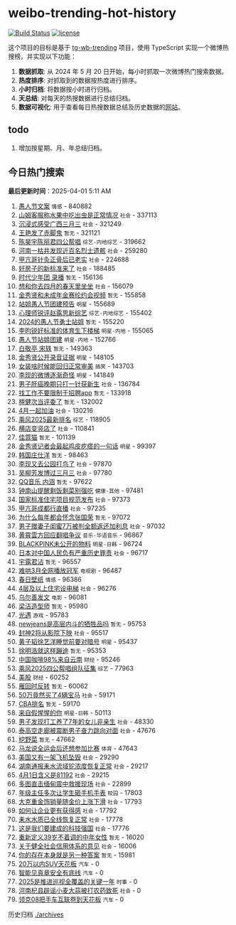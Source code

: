 # weibo-trending-hot-history

[![Build Status](https://github.com/lxw15337674/weibo-trending-hot-history/actions/workflows/nodejs.yml/badge.svg)](https://github.com/lxw15337674/weibo-trending-hot-history/actions)
[![license](https://img.shields.io/github/license/lxw15337674/weibo-trending-hot-history)](https://github.com/lxw15337674/weibo-trending-hot-history/blob/master/LICENSE)


这个项目的目标是基于 [tg-wb-trending](https://github.com/xiadd/tg-wb-trending) 项目，使用 TypeScript 实现一个微博热搜榜，并实现以下功能：

1. **数据抓取**: 从 2024 年 5 月 20 日开始，每小时抓取一次微博热门搜索数据。
2. **热度排序**: 对抓取到的数据按热度进行排序。
3. **小时归档**: 将数据按小时进行归档。
4. **天总结**: 对每天的热搜数据进行总结归档。
5. **数据可视化**: 用于查看每日热搜数据总结及历史数据的[网站](https://weibo-trending-hot-history.vercel.app/)。

## todo

1. 增加按星期、月、年总结归档。



## 今日热门搜索















































































































































































































































































































































































































































































































































































































































































































































































































































































































































































































































































































































































































































































































































































































































































































































































































































































































































































































































































































































































































































































































































































































































































































































































































































































































































































































































































































































































































































































































































































































































































































































































































































































































































































































































































































































































































































































































































































































































































































































































































































































































































































































































































































































































































































































































































































































































































































































































































































































































































































































































































































































































































































































































































































































































































































































































































































































































































































































































































































































































































































































































































































































































































































































































































































































































































































































































































































































































































































































































































































































































































































































































































































































































































































































































<!-- BEGIN -->

**最后更新时间**：2025-04-01 5:11 AM
1. [愚人节文案](https://m.weibo.cn/search?containerid=100103type%3D1%26t%3D10%26q%3D%E6%84%9A%E4%BA%BA%E8%8A%82%E6%96%87%E6%A1%88&stream_entry_id=31&isnewpage=1&extparam=seat%3D1%26stream_entry_id%3D31%26pos%3D0%26flag%3D0%26filter_type%3Drealtimehot%26lcate%3D5001%26c_type%3D31%26band_rank%3D1%26cate%3D5001%26q%3D%25E6%2584%259A%25E4%25BA%25BA%25E8%258A%2582%25E6%2596%2587%25E6%25A1%2588%26realpos%3D1%26dgr%3D0%26display_time%3D1743438800%26pre_seqid%3D17434388008790185324925) `情感` - 840882
2. [山姆客服称水果中吃出虫是正常情况](https://m.weibo.cn/search?containerid=100103type%3D1%26t%3D10%26q%3D%23%E5%B1%B1%E5%A7%86%E5%AE%A2%E6%9C%8D%E7%A7%B0%E6%B0%B4%E6%9E%9C%E4%B8%AD%E5%90%83%E5%87%BA%E8%99%AB%E6%98%AF%E6%AD%A3%E5%B8%B8%E6%83%85%E5%86%B5%23&stream_entry_id=31&isnewpage=1&extparam=seat%3D1%26stream_entry_id%3D31%26pos%3D1%26flag%3D0%26filter_type%3Drealtimehot%26lcate%3D5001%26c_type%3D31%26band_rank%3D2%26cate%3D5001%26q%3D%2523%25E5%25B1%25B1%25E5%25A7%2586%25E5%25AE%25A2%25E6%259C%258D%25E7%25A7%25B0%25E6%25B0%25B4%25E6%259E%259C%25E4%25B8%25AD%25E5%2590%2583%25E5%2587%25BA%25E8%2599%25AB%25E6%2598%25AF%25E6%25AD%25A3%25E5%25B8%25B8%25E6%2583%2585%25E5%2586%25B5%2523%26realpos%3D2%26dgr%3D0%26display_time%3D1743438800%26pre_seqid%3D17434388008790185324925) `社会` - 337113
3. [沉浸式感受广西三月三](https://m.weibo.cn/search?containerid=100103type%3D1%26t%3D10%26q%3D%23%E6%B2%89%E6%B5%B8%E5%BC%8F%E6%84%9F%E5%8F%97%E5%B9%BF%E8%A5%BF%E4%B8%89%E6%9C%88%E4%B8%89%23&stream_entry_id=31&isnewpage=1&extparam=seat%3D1%26stream_entry_id%3D31%26pos%3D2%26flag%3D0%26filter_type%3Drealtimehot%26lcate%3D5001%26c_type%3D31%26band_rank%3D3%26cate%3D5001%26q%3D%2523%25E6%25B2%2589%25E6%25B5%25B8%25E5%25BC%258F%25E6%2584%259F%25E5%258F%2597%25E5%25B9%25BF%25E8%25A5%25BF%25E4%25B8%2589%25E6%259C%2588%25E4%25B8%2589%2523%26realpos%3D3%26dgr%3D0%26display_time%3D1743438800%26pre_seqid%3D17434388008790185324925) `社会` - 321249
4. [王艳发了赤脚鬼](https://m.weibo.cn/search?containerid=100103type%3D1%26t%3D10%26q%3D%E7%8E%8B%E8%89%B3%E5%8F%91%E4%BA%86%E8%B5%A4%E8%84%9A%E9%AC%BC&stream_entry_id=31&isnewpage=1&extparam=seat%3D1%26stream_entry_id%3D31%26pos%3D3%26flag%3D2%26filter_type%3Drealtimehot%26lcate%3D5001%26c_type%3D31%26band_rank%3D4%26cate%3D5001%26q%3D%25E7%258E%258B%25E8%2589%25B3%25E5%258F%2591%25E4%25BA%2586%25E8%25B5%25A4%25E8%2584%259A%25E9%25AC%25BC%26realpos%3D4%26dgr%3D0%26display_time%3D1743438800%26pre_seqid%3D17434388008790185324925) `暂无` - 321121
5. [陈昊宇陈丽君四公帮唱](https://m.weibo.cn/search?containerid=100103type%3D1%26t%3D10%26q%3D%23%E9%99%88%E6%98%8A%E5%AE%87%E9%99%88%E4%B8%BD%E5%90%9B%E5%9B%9B%E5%85%AC%E5%B8%AE%E5%94%B1%23&stream_entry_id=31&isnewpage=1&extparam=seat%3D1%26stream_entry_id%3D31%26pos%3D4%26flag%3D1%26filter_type%3Drealtimehot%26lcate%3D5001%26c_type%3D31%26band_rank%3D5%26cate%3D5001%26q%3D%2523%25E9%2599%2588%25E6%2598%258A%25E5%25AE%2587%25E9%2599%2588%25E4%25B8%25BD%25E5%2590%259B%25E5%259B%259B%25E5%2585%25AC%25E5%25B8%25AE%25E5%2594%25B1%2523%26realpos%3D5%26dgr%3D0%26display_time%3D1743438800%26pre_seqid%3D17434388008790185324925) `综艺-内地综艺` - 319662
6. [河南一枯井发现近百名烈士遗骸](https://m.weibo.cn/search?containerid=100103type%3D1%26t%3D10%26q%3D%23%E6%B2%B3%E5%8D%97%E4%B8%80%E6%9E%AF%E4%BA%95%E5%8F%91%E7%8E%B0%E8%BF%91%E7%99%BE%E5%90%8D%E7%83%88%E5%A3%AB%E9%81%97%E9%AA%B8%23&stream_entry_id=31&isnewpage=1&extparam=seat%3D1%26stream_entry_id%3D31%26pos%3D5%26flag%3D0%26filter_type%3Drealtimehot%26lcate%3D5001%26c_type%3D31%26band_rank%3D6%26cate%3D5001%26q%3D%2523%25E6%25B2%25B3%25E5%258D%2597%25E4%25B8%2580%25E6%259E%25AF%25E4%25BA%2595%25E5%258F%2591%25E7%258E%25B0%25E8%25BF%2591%25E7%2599%25BE%25E5%2590%258D%25E7%2583%2588%25E5%25A3%25AB%25E9%2581%2597%25E9%25AA%25B8%2523%26realpos%3D6%26dgr%3D0%26display_time%3D1743438800%26pre_seqid%3D17434388008790185324925) `社会` - 259280
7. [甲亢哥针灸正骨后已老实](https://m.weibo.cn/search?containerid=100103type%3D1%26t%3D10%26q%3D%23%E7%94%B2%E4%BA%A2%E5%93%A5%E9%92%88%E7%81%B8%E6%AD%A3%E9%AA%A8%E5%90%8E%E5%B7%B2%E8%80%81%E5%AE%9E%23&stream_entry_id=31&isnewpage=1&extparam=seat%3D1%26stream_entry_id%3D31%26pos%3D6%26flag%3D0%26filter_type%3Drealtimehot%26lcate%3D5001%26c_type%3D31%26band_rank%3D7%26cate%3D5001%26q%3D%2523%25E7%2594%25B2%25E4%25BA%25A2%25E5%2593%25A5%25E9%2592%2588%25E7%2581%25B8%25E6%25AD%25A3%25E9%25AA%25A8%25E5%2590%258E%25E5%25B7%25B2%25E8%2580%2581%25E5%25AE%259E%2523%26realpos%3D7%26dgr%3D0%26display_time%3D1743438800%26pre_seqid%3D17434388008790185324925) `社会` - 224688
8. [好房子的新标准来了](https://m.weibo.cn/search?containerid=100103type%3D1%26t%3D10%26q%3D%23%E5%A5%BD%E6%88%BF%E5%AD%90%E7%9A%84%E6%96%B0%E6%A0%87%E5%87%86%E6%9D%A5%E4%BA%86%23&stream_entry_id=31&isnewpage=1&extparam=seat%3D1%26stream_entry_id%3D31%26pos%3D7%26flag%3D0%26filter_type%3Drealtimehot%26lcate%3D5001%26c_type%3D31%26band_rank%3D8%26cate%3D5001%26q%3D%2523%25E5%25A5%25BD%25E6%2588%25BF%25E5%25AD%2590%25E7%259A%2584%25E6%2596%25B0%25E6%25A0%2587%25E5%2587%2586%25E6%259D%25A5%25E4%25BA%2586%2523%26realpos%3D8%26dgr%3D0%26display_time%3D1743438800%26pre_seqid%3D17434388008790185324925) `社会` - 188485
9. [时代少年团 录播](https://m.weibo.cn/search?containerid=100103type%3D1%26t%3D10%26q%3D%E6%97%B6%E4%BB%A3%E5%B0%91%E5%B9%B4%E5%9B%A2+%E5%BD%95%E6%92%AD&stream_entry_id=31&isnewpage=1&extparam=seat%3D1%26stream_entry_id%3D31%26pos%3D8%26flag%3D0%26filter_type%3Drealtimehot%26lcate%3D5001%26c_type%3D31%26band_rank%3D9%26cate%3D5001%26q%3D%25E6%2597%25B6%25E4%25BB%25A3%25E5%25B0%2591%25E5%25B9%25B4%25E5%259B%25A2%2520%25E5%25BD%2595%25E6%2592%25AD%26realpos%3D9%26dgr%3D0%26display_time%3D1743438800%26pre_seqid%3D17434388008790185324925) `暂无` - 156136
10. [想和你去四月的春天里坐坐](https://m.weibo.cn/search?containerid=100103type%3D1%26t%3D10%26q%3D%23%E6%83%B3%E5%92%8C%E4%BD%A0%E5%8E%BB%E5%9B%9B%E6%9C%88%E7%9A%84%E6%98%A5%E5%A4%A9%E9%87%8C%E5%9D%90%E5%9D%90%23&stream_entry_id=31&isnewpage=1&extparam=seat%3D1%26stream_entry_id%3D31%26pos%3D9%26flag%3D1%26filter_type%3Drealtimehot%26lcate%3D5001%26c_type%3D31%26band_rank%3D10%26cate%3D5001%26q%3D%2523%25E6%2583%25B3%25E5%2592%258C%25E4%25BD%25A0%25E5%258E%25BB%25E5%259B%259B%25E6%259C%2588%25E7%259A%2584%25E6%2598%25A5%25E5%25A4%25A9%25E9%2587%258C%25E5%259D%2590%25E5%259D%2590%2523%26realpos%3D10%26dgr%3D0%26display_time%3D1743438800%26pre_seqid%3D17434388008790185324925) `社会` - 156079
11. [金秀贤和未成年金赛纶约会视频](https://m.weibo.cn/search?containerid=100103type%3D1%26t%3D10%26q%3D%E9%87%91%E7%A7%80%E8%B4%A4%E5%92%8C%E6%9C%AA%E6%88%90%E5%B9%B4%E9%87%91%E8%B5%9B%E7%BA%B6%E7%BA%A6%E4%BC%9A%E8%A7%86%E9%A2%91&stream_entry_id=31&isnewpage=1&extparam=seat%3D1%26stream_entry_id%3D31%26pos%3D10%26flag%3D2%26filter_type%3Drealtimehot%26lcate%3D5001%26c_type%3D31%26band_rank%3D11%26cate%3D5001%26q%3D%25E9%2587%2591%25E7%25A7%2580%25E8%25B4%25A4%25E5%2592%258C%25E6%259C%25AA%25E6%2588%2590%25E5%25B9%25B4%25E9%2587%2591%25E8%25B5%259B%25E7%25BA%25B6%25E7%25BA%25A6%25E4%25BC%259A%25E8%25A7%2586%25E9%25A2%2591%26realpos%3D11%26dgr%3D0%26display_time%3D1743438800%26pre_seqid%3D17434388008790185324925) `暂无` - 155858
12. [站姐愚人节团建预告](https://m.weibo.cn/search?containerid=100103type%3D1%26t%3D10%26q%3D%23%E7%AB%99%E5%A7%90%E6%84%9A%E4%BA%BA%E8%8A%82%E5%9B%A2%E5%BB%BA%E9%A2%84%E5%91%8A%23&stream_entry_id=31&isnewpage=1&extparam=seat%3D1%26stream_entry_id%3D31%26pos%3D11%26flag%3D2%26filter_type%3Drealtimehot%26lcate%3D5001%26c_type%3D31%26band_rank%3D12%26cate%3D5001%26q%3D%2523%25E7%25AB%2599%25E5%25A7%2590%25E6%2584%259A%25E4%25BA%25BA%25E8%258A%2582%25E5%259B%25A2%25E5%25BB%25BA%25E9%25A2%2584%25E5%2591%258A%2523%26realpos%3D12%26dgr%3D0%26display_time%3D1743438800%26pre_seqid%3D17434388008790185324925) `明星` - 155689
13. [心理师锐评赵露思新综艺](https://m.weibo.cn/search?containerid=100103type%3D1%26t%3D10%26q%3D%23%E5%BF%83%E7%90%86%E5%B8%88%E9%94%90%E8%AF%84%E8%B5%B5%E9%9C%B2%E6%80%9D%E6%96%B0%E7%BB%BC%E8%89%BA%23&stream_entry_id=31&isnewpage=1&extparam=seat%3D1%26stream_entry_id%3D31%26pos%3D12%26flag%3D2%26filter_type%3Drealtimehot%26lcate%3D5001%26c_type%3D31%26band_rank%3D13%26cate%3D5001%26q%3D%2523%25E5%25BF%2583%25E7%2590%2586%25E5%25B8%2588%25E9%2594%2590%25E8%25AF%2584%25E8%25B5%25B5%25E9%259C%25B2%25E6%2580%259D%25E6%2596%25B0%25E7%25BB%25BC%25E8%2589%25BA%2523%26realpos%3D13%26dgr%3D0%26display_time%3D1743438800%26pre_seqid%3D17434388008790185324925) `综艺-内地综艺` - 155402
14. [2024的愚人节勇士站姐](https://m.weibo.cn/search?containerid=100103type%3D1%26t%3D10%26q%3D2024%E7%9A%84%E6%84%9A%E4%BA%BA%E8%8A%82%E5%8B%87%E5%A3%AB%E7%AB%99%E5%A7%90&stream_entry_id=31&isnewpage=1&extparam=seat%3D1%26stream_entry_id%3D31%26pos%3D13%26flag%3D1%26filter_type%3Drealtimehot%26lcate%3D5001%26c_type%3D31%26band_rank%3D14%26cate%3D5001%26q%3D2024%25E7%259A%2584%25E6%2584%259A%25E4%25BA%25BA%25E8%258A%2582%25E5%258B%2587%25E5%25A3%25AB%25E7%25AB%2599%25E5%25A7%2590%26realpos%3D14%26dgr%3D0%26display_time%3D1743438800%26pre_seqid%3D17434388008790185324925) `暂无` - 155220
15. [李昀锐好标准的体育生下楼梯](https://m.weibo.cn/search?containerid=100103type%3D1%26t%3D10%26q%3D%23%E6%9D%8E%E6%98%80%E9%94%90%E5%A5%BD%E6%A0%87%E5%87%86%E7%9A%84%E4%BD%93%E8%82%B2%E7%94%9F%E4%B8%8B%E6%A5%BC%E6%A2%AF%23&stream_entry_id=31&isnewpage=1&extparam=seat%3D1%26stream_entry_id%3D31%26pos%3D14%26flag%3D0%26filter_type%3Drealtimehot%26lcate%3D5001%26c_type%3D31%26band_rank%3D15%26cate%3D5001%26q%3D%2523%25E6%259D%258E%25E6%2598%2580%25E9%2594%2590%25E5%25A5%25BD%25E6%25A0%2587%25E5%2587%2586%25E7%259A%2584%25E4%25BD%2593%25E8%2582%25B2%25E7%2594%259F%25E4%25B8%258B%25E6%25A5%25BC%25E6%25A2%25AF%2523%26realpos%3D15%26dgr%3D0%26display_time%3D1743438800%26pre_seqid%3D17434388008790185324925) `明星-内地` - 155065
16. [愚人节站姐团建](https://m.weibo.cn/search?containerid=100103type%3D1%26t%3D10%26q%3D%23%E6%84%9A%E4%BA%BA%E8%8A%82%E7%AB%99%E5%A7%90%E5%9B%A2%E5%BB%BA%23&stream_entry_id=31&isnewpage=1&extparam=seat%3D1%26stream_entry_id%3D31%26pos%3D15%26flag%3D1%26filter_type%3Drealtimehot%26lcate%3D5001%26c_type%3D31%26band_rank%3D16%26cate%3D5001%26q%3D%2523%25E6%2584%259A%25E4%25BA%25BA%25E8%258A%2582%25E7%25AB%2599%25E5%25A7%2590%25E5%259B%25A2%25E5%25BB%25BA%2523%26realpos%3D16%26dgr%3D0%26display_time%3D1743438800%26pre_seqid%3D17434388008790185324925) `明星-内地` - 152766
17. [白敬亭 宋轶](https://m.weibo.cn/search?containerid=100103type%3D1%26t%3D10%26q%3D%E7%99%BD%E6%95%AC%E4%BA%AD+%E5%AE%8B%E8%BD%B6&stream_entry_id=31&isnewpage=1&extparam=seat%3D1%26stream_entry_id%3D31%26pos%3D16%26flag%3D2%26filter_type%3Drealtimehot%26lcate%3D5001%26c_type%3D31%26band_rank%3D17%26cate%3D5001%26q%3D%25E7%2599%25BD%25E6%2595%25AC%25E4%25BA%25AD%2520%25E5%25AE%258B%25E8%25BD%25B6%26realpos%3D17%26dgr%3D0%26display_time%3D1743438800%26pre_seqid%3D17434388008790185324925) `暂无` - 149363
18. [金秀贤公开录音证据](https://m.weibo.cn/search?containerid=100103type%3D1%26t%3D10%26q%3D%23%E9%87%91%E7%A7%80%E8%B4%A4%E5%85%AC%E5%BC%80%E5%BD%95%E9%9F%B3%E8%AF%81%E6%8D%AE%23&stream_entry_id=31&isnewpage=1&extparam=seat%3D1%26stream_entry_id%3D31%26pos%3D17%26flag%3D2%26filter_type%3Drealtimehot%26lcate%3D5001%26c_type%3D31%26band_rank%3D18%26cate%3D5001%26q%3D%2523%25E9%2587%2591%25E7%25A7%2580%25E8%25B4%25A4%25E5%2585%25AC%25E5%25BC%2580%25E5%25BD%2595%25E9%259F%25B3%25E8%25AF%2581%25E6%258D%25AE%2523%26realpos%3D18%26dgr%3D0%26display_time%3D1743438800%26pre_seqid%3D17434388008790185324925) `明星` - 148105
19. [女装啥时候能回归正常审美](https://m.weibo.cn/search?containerid=100103type%3D1%26t%3D10%26q%3D%E5%A5%B3%E8%A3%85%E5%95%A5%E6%97%B6%E5%80%99%E8%83%BD%E5%9B%9E%E5%BD%92%E6%AD%A3%E5%B8%B8%E5%AE%A1%E7%BE%8E&stream_entry_id=31&isnewpage=1&extparam=seat%3D1%26stream_entry_id%3D31%26pos%3D18%26flag%3D2%26filter_type%3Drealtimehot%26lcate%3D5001%26c_type%3D31%26band_rank%3D19%26cate%3D5001%26q%3D%25E5%25A5%25B3%25E8%25A3%2585%25E5%2595%25A5%25E6%2597%25B6%25E5%2580%2599%25E8%2583%25BD%25E5%259B%259E%25E5%25BD%2592%25E6%25AD%25A3%25E5%25B8%25B8%25E5%25AE%25A1%25E7%25BE%258E%26realpos%3D19%26dgr%3D0%26display_time%3D1743438800%26pre_seqid%3D17434388008790185324925) `搞笑` - 143703
20. [李现的微博逐渐奇怪](https://m.weibo.cn/search?containerid=100103type%3D1%26t%3D10%26q%3D%23%E6%9D%8E%E7%8E%B0%E7%9A%84%E5%BE%AE%E5%8D%9A%E9%80%90%E6%B8%90%E5%A5%87%E6%80%AA%23&stream_entry_id=31&isnewpage=1&extparam=seat%3D1%26stream_entry_id%3D31%26pos%3D19%26flag%3D2%26filter_type%3Drealtimehot%26lcate%3D5001%26c_type%3D31%26band_rank%3D20%26cate%3D5001%26q%3D%2523%25E6%259D%258E%25E7%258E%25B0%25E7%259A%2584%25E5%25BE%25AE%25E5%258D%259A%25E9%2580%2590%25E6%25B8%2590%25E5%25A5%2587%25E6%2580%25AA%2523%26realpos%3D20%26dgr%3D0%26display_time%3D1743438800%26pre_seqid%3D17434388008790185324925) `明星` - 141849
21. [男子肝癌晚期只打一针获新生](https://m.weibo.cn/search?containerid=100103type%3D1%26t%3D10%26q%3D%23%E7%94%B7%E5%AD%90%E8%82%9D%E7%99%8C%E6%99%9A%E6%9C%9F%E5%8F%AA%E6%89%93%E4%B8%80%E9%92%88%E8%8E%B7%E6%96%B0%E7%94%9F%23&stream_entry_id=31&isnewpage=1&extparam=seat%3D1%26stream_entry_id%3D31%26pos%3D20%26flag%3D0%26filter_type%3Drealtimehot%26lcate%3D5001%26c_type%3D31%26band_rank%3D21%26cate%3D5001%26q%3D%2523%25E7%2594%25B7%25E5%25AD%2590%25E8%2582%259D%25E7%2599%258C%25E6%2599%259A%25E6%259C%259F%25E5%258F%25AA%25E6%2589%2593%25E4%25B8%2580%25E9%2592%2588%25E8%258E%25B7%25E6%2596%25B0%25E7%2594%259F%2523%26realpos%3D21%26dgr%3D0%26display_time%3D1743438800%26pre_seqid%3D17434388008790185324925) `社会` - 136784
22. [找工作不要限制于招聘app](https://m.weibo.cn/search?containerid=100103type%3D1%26t%3D10%26q%3D%E6%89%BE%E5%B7%A5%E4%BD%9C%E4%B8%8D%E8%A6%81%E9%99%90%E5%88%B6%E4%BA%8E%E6%8B%9B%E8%81%98app&stream_entry_id=31&isnewpage=1&extparam=seat%3D1%26stream_entry_id%3D31%26pos%3D21%26flag%3D0%26filter_type%3Drealtimehot%26lcate%3D5001%26c_type%3D31%26band_rank%3D22%26cate%3D5001%26q%3D%25E6%2589%25BE%25E5%25B7%25A5%25E4%25BD%259C%25E4%25B8%258D%25E8%25A6%2581%25E9%2599%2590%25E5%2588%25B6%25E4%25BA%258E%25E6%258B%259B%25E8%2581%2598app%26realpos%3D22%26dgr%3D0%26display_time%3D1743438800%26pre_seqid%3D17434388008790185324925) `暂无` - 133918
23. [檀健次当评委了](https://m.weibo.cn/search?containerid=100103type%3D1%26t%3D10%26q%3D%23%E6%AA%80%E5%81%A5%E6%AC%A1%E5%BD%93%E8%AF%84%E5%A7%94%E4%BA%86%23&stream_entry_id=31&isnewpage=1&extparam=seat%3D1%26stream_entry_id%3D31%26pos%3D22%26flag%3D1%26filter_type%3Drealtimehot%26lcate%3D5001%26c_type%3D31%26band_rank%3D23%26cate%3D5001%26q%3D%2523%25E6%25AA%2580%25E5%2581%25A5%25E6%25AC%25A1%25E5%25BD%2593%25E8%25AF%2584%25E5%25A7%2594%25E4%25BA%2586%2523%26realpos%3D23%26dgr%3D0%26display_time%3D1743438800%26pre_seqid%3D17434388008790185324925) `暂无` - 132002
24. [4月一起加油](https://m.weibo.cn/search?containerid=100103type%3D1%26t%3D10%26q%3D%234%E6%9C%88%E4%B8%80%E8%B5%B7%E5%8A%A0%E6%B2%B9%23&stream_entry_id=31&isnewpage=1&extparam=seat%3D1%26stream_entry_id%3D31%26pos%3D23%26flag%3D1%26filter_type%3Drealtimehot%26lcate%3D5001%26c_type%3D31%26band_rank%3D24%26cate%3D5001%26q%3D%25234%25E6%259C%2588%25E4%25B8%2580%25E8%25B5%25B7%25E5%258A%25A0%25E6%25B2%25B9%2523%26realpos%3D24%26dgr%3D0%26display_time%3D1743438800%26pre_seqid%3D17434388008790185324925) `社会` - 130216
25. [乘风2025最新排名](https://m.weibo.cn/search?containerid=100103type%3D1%26t%3D10%26q%3D%23%E4%B9%98%E9%A3%8E2025%E6%9C%80%E6%96%B0%E6%8E%92%E5%90%8D%23&stream_entry_id=31&isnewpage=1&extparam=seat%3D1%26stream_entry_id%3D31%26pos%3D24%26flag%3D0%26filter_type%3Drealtimehot%26lcate%3D5001%26c_type%3D31%26band_rank%3D25%26cate%3D5001%26q%3D%2523%25E4%25B9%2598%25E9%25A3%258E2025%25E6%259C%2580%25E6%2596%25B0%25E6%258E%2592%25E5%2590%258D%2523%26realpos%3D25%26dgr%3D0%26display_time%3D1743438800%26pre_seqid%3D17434388008790185324925) `综艺` - 118905
26. [横店变竖店了](https://m.weibo.cn/search?containerid=100103type%3D1%26t%3D10%26q%3D%23%E6%A8%AA%E5%BA%97%E5%8F%98%E7%AB%96%E5%BA%97%E4%BA%86%23&stream_entry_id=31&isnewpage=1&extparam=seat%3D1%26stream_entry_id%3D31%26pos%3D25%26flag%3D0%26filter_type%3Drealtimehot%26lcate%3D5001%26c_type%3D31%26band_rank%3D26%26cate%3D5001%26q%3D%2523%25E6%25A8%25AA%25E5%25BA%2597%25E5%258F%2598%25E7%25AB%2596%25E5%25BA%2597%25E4%25BA%2586%2523%26realpos%3D26%26dgr%3D0%26display_time%3D1743438800%26pre_seqid%3D17434388008790185324925) `社会` - 110841
27. [佳霏猫](https://m.weibo.cn/search?containerid=100103type%3D1%26t%3D10%26q%3D%E4%BD%B3%E9%9C%8F%E7%8C%AB&stream_entry_id=31&isnewpage=1&extparam=seat%3D1%26stream_entry_id%3D31%26pos%3D26%26flag%3D1%26filter_type%3Drealtimehot%26lcate%3D5001%26c_type%3D31%26band_rank%3D27%26cate%3D5001%26q%3D%25E4%25BD%25B3%25E9%259C%258F%25E7%258C%25AB%26realpos%3D27%26dgr%3D0%26display_time%3D1743438800%26pre_seqid%3D17434388008790185324925) `暂无` - 101139
28. [金秀贤记者会最起鸡皮疙瘩的一句话](https://m.weibo.cn/search?containerid=100103type%3D1%26t%3D10%26q%3D%23%E9%87%91%E7%A7%80%E8%B4%A4%E8%AE%B0%E8%80%85%E4%BC%9A%E6%9C%80%E8%B5%B7%E9%B8%A1%E7%9A%AE%E7%96%99%E7%98%A9%E7%9A%84%E4%B8%80%E5%8F%A5%E8%AF%9D%23&stream_entry_id=31&isnewpage=1&extparam=seat%3D1%26dgr%3D0%26band_rank%3D17%26filter_type%3Drealtimehot%26c_type%3D31%26cate%3D5001%26realpos%3D17%26flag%3D1%26stream_entry_id%3D31%26pos%3D18%26lcate%3D5001%26q%3D%2523%25E9%2587%2591%25E7%25A7%2580%25E8%25B4%25A4%25E8%25AE%25B0%25E8%2580%2585%25E4%25BC%259A%25E6%259C%2580%25E8%25B5%25B7%25E9%25B8%25A1%25E7%259A%25AE%25E7%2596%2599%25E7%2598%25A9%25E7%259A%2584%25E4%25B8%2580%25E5%258F%25A5%25E8%25AF%259D%2523%26display_time%3D1743441791%26pre_seqid%3D17434417916190311056392) `明星` - 99397
29. [韩国庄仕洋](https://m.weibo.cn/search?containerid=100103type%3D1%26t%3D10%26q%3D%E9%9F%A9%E5%9B%BD%E5%BA%84%E4%BB%95%E6%B4%8B&stream_entry_id=31&isnewpage=1&extparam=seat%3D1%26stream_entry_id%3D31%26pos%3D27%26flag%3D0%26filter_type%3Drealtimehot%26lcate%3D5001%26c_type%3D31%26band_rank%3D28%26cate%3D5001%26q%3D%25E9%259F%25A9%25E5%259B%25BD%25E5%25BA%2584%25E4%25BB%2595%25E6%25B4%258B%26realpos%3D28%26dgr%3D0%26display_time%3D1743438800%26pre_seqid%3D17434388008790185324925) `暂无` - 98463
30. [李现又去公园打鸟了](https://m.weibo.cn/search?containerid=100103type%3D1%26t%3D10%26q%3D%23%E6%9D%8E%E7%8E%B0%E5%8F%88%E5%8E%BB%E5%85%AC%E5%9B%AD%E6%89%93%E9%B8%9F%E4%BA%86%23&stream_entry_id=31&isnewpage=1&extparam=seat%3D1%26stream_entry_id%3D31%26pos%3D40%26flag%3D0%26filter_type%3Drealtimehot%26lcate%3D5001%26c_type%3D31%26band_rank%3D41%26cate%3D5001%26q%3D%2523%25E6%259D%258E%25E7%258E%25B0%25E5%258F%2588%25E5%258E%25BB%25E5%2585%25AC%25E5%259B%25AD%25E6%2589%2593%25E9%25B8%259F%25E4%25BA%2586%2523%26realpos%3D41%26dgr%3D0%26display_time%3D1743438800%26pre_seqid%3D17434388008790185324925) `社会` - 97870
31. [吴柳芳发博过三月三](https://m.weibo.cn/search?containerid=100103type%3D1%26t%3D10%26q%3D%23%E5%90%B4%E6%9F%B3%E8%8A%B3%E5%8F%91%E5%8D%9A%E8%BF%87%E4%B8%89%E6%9C%88%E4%B8%89%23&stream_entry_id=31&isnewpage=1&extparam=seat%3D1%26stream_entry_id%3D31%26pos%3D29%26flag%3D0%26filter_type%3Drealtimehot%26lcate%3D5001%26c_type%3D31%26band_rank%3D30%26cate%3D5001%26q%3D%2523%25E5%2590%25B4%25E6%259F%25B3%25E8%258A%25B3%25E5%258F%2591%25E5%258D%259A%25E8%25BF%2587%25E4%25B8%2589%25E6%259C%2588%25E4%25B8%2589%2523%26realpos%3D30%26dgr%3D0%26display_time%3D1743438800%26pre_seqid%3D17434388008790185324925) `社会` - 97780
32. [QQ音乐 内涵](https://m.weibo.cn/search?containerid=100103type%3D1%26t%3D10%26q%3DQQ%E9%9F%B3%E4%B9%90+%E5%86%85%E6%B6%B5&stream_entry_id=31&isnewpage=1&extparam=seat%3D1%26stream_entry_id%3D31%26pos%3D30%26flag%3D0%26filter_type%3Drealtimehot%26lcate%3D5001%26c_type%3D31%26band_rank%3D31%26cate%3D5001%26q%3DQQ%25E9%259F%25B3%25E4%25B9%2590%2520%25E5%2586%2585%25E6%25B6%25B5%26realpos%3D31%26dgr%3D0%26display_time%3D1743438800%26pre_seqid%3D17434388008790185324925) `暂无` - 97622
33. [钟南山提醒剩饭剩菜别强吃](https://m.weibo.cn/search?containerid=100103type%3D1%26t%3D10%26q%3D%23%E9%92%9F%E5%8D%97%E5%B1%B1%E6%8F%90%E9%86%92%E5%89%A9%E9%A5%AD%E5%89%A9%E8%8F%9C%E5%88%AB%E5%BC%BA%E5%90%83%23&stream_entry_id=31&isnewpage=1&extparam=seat%3D1%26dgr%3D0%26band_rank%3D32%26filter_type%3Drealtimehot%26c_type%3D31%26cate%3D5001%26realpos%3D32%26flag%3D1%26stream_entry_id%3D31%26pos%3D33%26lcate%3D5001%26q%3D%2523%25E9%2592%259F%25E5%258D%2597%25E5%25B1%25B1%25E6%258F%2590%25E9%2586%2592%25E5%2589%25A9%25E9%25A5%25AD%25E5%2589%25A9%25E8%258F%259C%25E5%2588%25AB%25E5%25BC%25BA%25E5%2590%2583%2523%26display_time%3D1743441791%26pre_seqid%3D17434417916190311056392) `健康-其他` - 97481
34. [国家标准住宅项目规范发布](https://m.weibo.cn/search?containerid=100103type%3D1%26t%3D10%26q%3D%23%E5%9B%BD%E5%AE%B6%E6%A0%87%E5%87%86%E4%BD%8F%E5%AE%85%E9%A1%B9%E7%9B%AE%E8%A7%84%E8%8C%83%E5%8F%91%E5%B8%83%23&stream_entry_id=31&isnewpage=1&extparam=seat%3D1%26stream_entry_id%3D31%26pos%3D32%26flag%3D0%26filter_type%3Drealtimehot%26lcate%3D5001%26c_type%3D31%26band_rank%3D33%26cate%3D5001%26q%3D%2523%25E5%259B%25BD%25E5%25AE%25B6%25E6%25A0%2587%25E5%2587%2586%25E4%25BD%258F%25E5%25AE%2585%25E9%25A1%25B9%25E7%259B%25AE%25E8%25A7%2584%25E8%258C%2583%25E5%258F%2591%25E5%25B8%2583%2523%26realpos%3D33%26dgr%3D0%26display_time%3D1743438800%26pre_seqid%3D17434388008790185324925) `社会` - 97373
35. [甲亢哥成都行直播](https://m.weibo.cn/search?containerid=100103type%3D1%26t%3D10%26q%3D%23%E7%94%B2%E4%BA%A2%E5%93%A5%E6%88%90%E9%83%BD%E8%A1%8C%E7%9B%B4%E6%92%AD%23&stream_entry_id=31&isnewpage=1&extparam=seat%3D1%26stream_entry_id%3D31%26pos%3D35%26flag%3D0%26filter_type%3Drealtimehot%26lcate%3D5001%26c_type%3D31%26band_rank%3D36%26cate%3D5001%26q%3D%2523%25E7%2594%25B2%25E4%25BA%25A2%25E5%2593%25A5%25E6%2588%2590%25E9%2583%25BD%25E8%25A1%258C%25E7%259B%25B4%25E6%2592%25AD%2523%26realpos%3D36%26dgr%3D0%26display_time%3D1743438800%26pre_seqid%3D17434388008790185324925) `社会` - 97235
36. [为什么每年都会怀念张国荣](https://m.weibo.cn/search?containerid=100103type%3D1%26t%3D10%26q%3D%E4%B8%BA%E4%BB%80%E4%B9%88%E6%AF%8F%E5%B9%B4%E9%83%BD%E4%BC%9A%E6%80%80%E5%BF%B5%E5%BC%A0%E5%9B%BD%E8%8D%A3&stream_entry_id=31&isnewpage=1&extparam=seat%3D1%26dgr%3D0%26band_rank%3D35%26filter_type%3Drealtimehot%26c_type%3D31%26cate%3D5001%26realpos%3D35%26flag%3D1%26stream_entry_id%3D31%26pos%3D36%26lcate%3D5001%26q%3D%25E4%25B8%25BA%25E4%25BB%2580%25E4%25B9%2588%25E6%25AF%258F%25E5%25B9%25B4%25E9%2583%25BD%25E4%25BC%259A%25E6%2580%2580%25E5%25BF%25B5%25E5%25BC%25A0%25E5%259B%25BD%25E8%258D%25A3%26display_time%3D1743441791%26pre_seqid%3D17434417916190311056392) `暂无` - 97072
37. [男子赠妻子闺蜜7万被判全额返还加利息](https://m.weibo.cn/search?containerid=100103type%3D1%26t%3D10%26q%3D%23%E7%94%B7%E5%AD%90%E8%B5%A0%E5%A6%BB%E5%AD%90%E9%97%BA%E8%9C%9C7%E4%B8%87%E8%A2%AB%E5%88%A4%E5%85%A8%E9%A2%9D%E8%BF%94%E8%BF%98%E5%8A%A0%E5%88%A9%E6%81%AF%23&stream_entry_id=31&isnewpage=1&extparam=seat%3D1%26stream_entry_id%3D31%26pos%3D42%26flag%3D0%26filter_type%3Drealtimehot%26lcate%3D5001%26c_type%3D31%26band_rank%3D43%26cate%3D5001%26q%3D%2523%25E7%2594%25B7%25E5%25AD%2590%25E8%25B5%25A0%25E5%25A6%25BB%25E5%25AD%2590%25E9%2597%25BA%25E8%259C%259C7%25E4%25B8%2587%25E8%25A2%25AB%25E5%2588%25A4%25E5%2585%25A8%25E9%25A2%259D%25E8%25BF%2594%25E8%25BF%2598%25E5%258A%25A0%25E5%2588%25A9%25E6%2581%25AF%2523%26realpos%3D43%26dgr%3D0%26display_time%3D1743438800%26pre_seqid%3D17434388008790185324925) `社会` - 97032
38. [黄霄雲方回应翻唱争议](https://m.weibo.cn/search?containerid=100103type%3D1%26t%3D10%26q%3D%23%E9%BB%84%E9%9C%84%E9%9B%B2%E6%96%B9%E5%9B%9E%E5%BA%94%E7%BF%BB%E5%94%B1%E4%BA%89%E8%AE%AE%23&stream_entry_id=31&isnewpage=1&extparam=seat%3D1%26stream_entry_id%3D31%26pos%3D33%26flag%3D0%26filter_type%3Drealtimehot%26lcate%3D5001%26c_type%3D31%26band_rank%3D34%26cate%3D5001%26q%3D%2523%25E9%25BB%2584%25E9%259C%2584%25E9%259B%25B2%25E6%2596%25B9%25E5%259B%259E%25E5%25BA%2594%25E7%25BF%25BB%25E5%2594%25B1%25E4%25BA%2589%25E8%25AE%25AE%2523%26realpos%3D34%26dgr%3D0%26display_time%3D1743438800%26pre_seqid%3D17434388008790185324925) `音乐-华语音乐` - 96867
39. [BLACKPINK未公开的物料](https://m.weibo.cn/search?containerid=100103type%3D1%26t%3D10%26q%3D%23BLACKPINK%E6%9C%AA%E5%85%AC%E5%BC%80%E7%9A%84%E7%89%A9%E6%96%99%23&stream_entry_id=31&isnewpage=1&extparam=seat%3D1%26stream_entry_id%3D31%26pos%3D44%26flag%3D0%26filter_type%3Drealtimehot%26lcate%3D5001%26c_type%3D31%26band_rank%3D45%26cate%3D5001%26q%3D%2523BLACKPINK%25E6%259C%25AA%25E5%2585%25AC%25E5%25BC%2580%25E7%259A%2584%25E7%2589%25A9%25E6%2596%2599%2523%26realpos%3D45%26dgr%3D0%26display_time%3D1743438800%26pre_seqid%3D17434388008790185324925) `明星-日韩` - 96724
40. [日本对中国人民负有严重历史罪责](https://m.weibo.cn/search?containerid=100103type%3D1%26t%3D10%26q%3D%23%E6%97%A5%E6%9C%AC%E5%AF%B9%E4%B8%AD%E5%9B%BD%E4%BA%BA%E6%B0%91%E8%B4%9F%E6%9C%89%E4%B8%A5%E9%87%8D%E5%8E%86%E5%8F%B2%E7%BD%AA%E8%B4%A3%23&stream_entry_id=31&isnewpage=1&extparam=seat%3D1%26band_rank%3D21%26lcate%3D5001%26filter_type%3Drealtimehot%26c_type%3D31%26dgr%3D0%26cate%3D5001%26realpos%3D21%26pos%3D20%26q%3D%2523%25E6%2597%25A5%25E6%259C%25AC%25E5%25AF%25B9%25E4%25B8%25AD%25E5%259B%25BD%25E4%25BA%25BA%25E6%25B0%2591%25E8%25B4%259F%25E6%259C%2589%25E4%25B8%25A5%25E9%2587%258D%25E5%258E%2586%25E5%258F%25B2%25E7%25BD%25AA%25E8%25B4%25A3%2523%26stream_entry_id%3D31%26flag%3D1%26display_time%3D1743446137%26pre_seqid%3D17434461370910226926868) `社会` - 96717
41. [宇露君沾](https://m.weibo.cn/search?containerid=100103type%3D1%26t%3D10%26q%3D%E5%AE%87%E9%9C%B2%E5%90%9B%E6%B2%BE&stream_entry_id=31&isnewpage=1&extparam=seat%3D1%26stream_entry_id%3D31%26pos%3D31%26flag%3D0%26filter_type%3Drealtimehot%26lcate%3D5001%26c_type%3D31%26band_rank%3D32%26cate%3D5001%26q%3D%25E5%25AE%2587%25E9%259C%25B2%25E5%2590%259B%25E6%25B2%25BE%26realpos%3D32%26dgr%3D0%26display_time%3D1743438800%26pre_seqid%3D17434388008790185324925) `暂无` - 96557
42. [难哄3月全网播放冠军](https://m.weibo.cn/search?containerid=100103type%3D1%26t%3D10%26q%3D%23%E9%9A%BE%E5%93%843%E6%9C%88%E5%85%A8%E7%BD%91%E6%92%AD%E6%94%BE%E5%86%A0%E5%86%9B%23&stream_entry_id=31&isnewpage=1&extparam=seat%3D1%26stream_entry_id%3D31%26pos%3D36%26flag%3D1%26filter_type%3Drealtimehot%26lcate%3D5001%26c_type%3D31%26band_rank%3D37%26cate%3D5001%26q%3D%2523%25E9%259A%25BE%25E5%2593%25843%25E6%259C%2588%25E5%2585%25A8%25E7%25BD%2591%25E6%2592%25AD%25E6%2594%25BE%25E5%2586%25A0%25E5%2586%259B%2523%26realpos%3D37%26dgr%3D0%26display_time%3D1743438800%26pre_seqid%3D17434388008790185324925) `电视剧` - 96487
43. [春日壁纸](https://m.weibo.cn/search?containerid=100103type%3D1%26t%3D10%26q%3D%E6%98%A5%E6%97%A5%E5%A3%81%E7%BA%B8&stream_entry_id=31&isnewpage=1&extparam=seat%3D1%26stream_entry_id%3D31%26pos%3D37%26flag%3D1%26filter_type%3Drealtimehot%26lcate%3D5001%26c_type%3D31%26band_rank%3D38%26cate%3D5001%26q%3D%25E6%2598%25A5%25E6%2597%25A5%25E5%25A3%2581%25E7%25BA%25B8%26realpos%3D38%26dgr%3D0%26display_time%3D1743438800%26pre_seqid%3D17434388008790185324925) `情感` - 96386
44. [4层及以上住宅设电梯](https://m.weibo.cn/search?containerid=100103type%3D1%26t%3D10%26q%3D%234%E5%B1%82%E5%8F%8A%E4%BB%A5%E4%B8%8A%E4%BD%8F%E5%AE%85%E8%AE%BE%E7%94%B5%E6%A2%AF%23&stream_entry_id=31&isnewpage=1&extparam=seat%3D1%26stream_entry_id%3D31%26pos%3D41%26flag%3D0%26filter_type%3Drealtimehot%26lcate%3D5001%26c_type%3D31%26band_rank%3D42%26cate%3D5001%26q%3D%25234%25E5%25B1%2582%25E5%258F%258A%25E4%25BB%25A5%25E4%25B8%258A%25E4%25BD%258F%25E5%25AE%2585%25E8%25AE%25BE%25E7%2594%25B5%25E6%25A2%25AF%2523%26realpos%3D42%26dgr%3D0%26display_time%3D1743438800%26pre_seqid%3D17434388008790185324925) `社会` - 96276
45. [乌尔善发文](https://m.weibo.cn/search?containerid=100103type%3D1%26t%3D10%26q%3D%23%E4%B9%8C%E5%B0%94%E5%96%84%E5%8F%91%E6%96%87%23&stream_entry_id=31&isnewpage=1&extparam=seat%3D1%26stream_entry_id%3D31%26pos%3D43%26flag%3D0%26filter_type%3Drealtimehot%26lcate%3D5001%26c_type%3D31%26band_rank%3D44%26cate%3D5001%26q%3D%2523%25E4%25B9%258C%25E5%25B0%2594%25E5%2596%2584%25E5%258F%2591%25E6%2596%2587%2523%26realpos%3D44%26dgr%3D0%26display_time%3D1743438800%26pre_seqid%3D17434388008790185324925) `电影` - 96081
46. [梁洁造型师](https://m.weibo.cn/search?containerid=100103type%3D1%26t%3D10%26q%3D%E6%A2%81%E6%B4%81%E9%80%A0%E5%9E%8B%E5%B8%88&stream_entry_id=31&isnewpage=1&extparam=seat%3D1%26stream_entry_id%3D31%26pos%3D38%26flag%3D0%26filter_type%3Drealtimehot%26lcate%3D5001%26c_type%3D31%26band_rank%3D39%26cate%3D5001%26q%3D%25E6%25A2%2581%25E6%25B4%2581%25E9%2580%25A0%25E5%259E%258B%25E5%25B8%2588%26realpos%3D39%26dgr%3D0%26display_time%3D1743438800%26pre_seqid%3D17434388008790185324925) `暂无` - 95980
47. [光遇](https://m.weibo.cn/search?containerid=100103type%3D1%26t%3D10%26q%3D%E5%85%89%E9%81%87&stream_entry_id=31&isnewpage=1&extparam=seat%3D1%26dgr%3D0%26band_rank%3D45%26filter_type%3Drealtimehot%26c_type%3D31%26cate%3D5001%26realpos%3D45%26flag%3D1%26stream_entry_id%3D31%26pos%3D46%26lcate%3D5001%26q%3D%25E5%2585%2589%25E9%2581%2587%26display_time%3D1743441791%26pre_seqid%3D17434417916190311056392) `游戏` - 95783
48. [newjeans是高层内斗的牺牲品吗](https://m.weibo.cn/search?containerid=100103type%3D1%26t%3D10%26q%3Dnewjeans%E6%98%AF%E9%AB%98%E5%B1%82%E5%86%85%E6%96%97%E7%9A%84%E7%89%BA%E7%89%B2%E5%93%81%E5%90%97&stream_entry_id=31&isnewpage=1&extparam=seat%3D1%26stream_entry_id%3D31%26pos%3D39%26flag%3D0%26filter_type%3Drealtimehot%26lcate%3D5001%26c_type%3D31%26band_rank%3D40%26cate%3D5001%26q%3Dnewjeans%25E6%2598%25AF%25E9%25AB%2598%25E5%25B1%2582%25E5%2586%2585%25E6%2596%2597%25E7%259A%2584%25E7%2589%25BA%25E7%2589%25B2%25E5%2593%2581%25E5%2590%2597%26realpos%3D40%26dgr%3D0%26display_time%3D1743438800%26pre_seqid%3D17434388008790185324925) `暂无` - 95753
49. [封神2将从影院下映](https://m.weibo.cn/search?containerid=100103type%3D1%26t%3D10%26q%3D%23%E5%B0%81%E7%A5%9E2%E5%B0%86%E4%BB%8E%E5%BD%B1%E9%99%A2%E4%B8%8B%E6%98%A0%23&stream_entry_id=31&isnewpage=1&extparam=seat%3D1%26stream_entry_id%3D31%26pos%3D47%26flag%3D0%26filter_type%3Drealtimehot%26lcate%3D5001%26c_type%3D31%26band_rank%3D48%26cate%3D5001%26q%3D%2523%25E5%25B0%2581%25E7%25A5%259E2%25E5%25B0%2586%25E4%25BB%258E%25E5%25BD%25B1%25E9%2599%25A2%25E4%25B8%258B%25E6%2598%25A0%2523%26realpos%3D48%26dgr%3D0%26display_time%3D1743438800%26pre_seqid%3D17434388008790185324925) `社会` - 95517
50. [黄子韬徐艺洋睡觉前要对暗号](https://m.weibo.cn/search?containerid=100103type%3D1%26t%3D10%26q%3D%23%E9%BB%84%E5%AD%90%E9%9F%AC%E5%BE%90%E8%89%BA%E6%B4%8B%E7%9D%A1%E8%A7%89%E5%89%8D%E8%A6%81%E5%AF%B9%E6%9A%97%E5%8F%B7%23&stream_entry_id=31&isnewpage=1&extparam=seat%3D1%26dgr%3D0%26band_rank%3D48%26filter_type%3Drealtimehot%26c_type%3D31%26cate%3D5001%26realpos%3D48%26flag%3D0%26stream_entry_id%3D31%26pos%3D49%26lcate%3D5001%26q%3D%2523%25E9%25BB%2584%25E5%25AD%2590%25E9%259F%25AC%25E5%25BE%2590%25E8%2589%25BA%25E6%25B4%258B%25E7%259D%25A1%25E8%25A7%2589%25E5%2589%258D%25E8%25A6%2581%25E5%25AF%25B9%25E6%259A%2597%25E5%258F%25B7%2523%26display_time%3D1743441791%26pre_seqid%3D17434417916190311056392) `明星` - 95437
51. [徐明浩就这样蹦迪](https://m.weibo.cn/search?containerid=100103type%3D1%26t%3D10%26q%3D%E5%BE%90%E6%98%8E%E6%B5%A9%E5%B0%B1%E8%BF%99%E6%A0%B7%E8%B9%A6%E8%BF%AA&stream_entry_id=31&isnewpage=1&extparam=seat%3D1%26dgr%3D0%26band_rank%3D49%26filter_type%3Drealtimehot%26c_type%3D31%26cate%3D5001%26realpos%3D49%26flag%3D1%26stream_entry_id%3D31%26pos%3D50%26lcate%3D5001%26q%3D%25E5%25BE%2590%25E6%2598%258E%25E6%25B5%25A9%25E5%25B0%25B1%25E8%25BF%2599%25E6%25A0%25B7%25E8%25B9%25A6%25E8%25BF%25AA%26display_time%3D1743441791%26pre_seqid%3D17434417916190311056392) `暂无` - 95353
52. [中国咖啡98%来自云南](https://m.weibo.cn/search?containerid=100103type%3D1%26t%3D10%26q%3D%23%E4%B8%AD%E5%9B%BD%E5%92%96%E5%95%A198%25%E6%9D%A5%E8%87%AA%E4%BA%91%E5%8D%97%23&stream_entry_id=31&isnewpage=1&extparam=seat%3D1%26stream_entry_id%3D31%26pos%3D28%26flag%3D1%26filter_type%3Drealtimehot%26lcate%3D5001%26c_type%3D31%26band_rank%3D29%26cate%3D5001%26q%3D%2523%25E4%25B8%25AD%25E5%259B%25BD%25E5%2592%2596%25E5%2595%25A198%2525%25E6%259D%25A5%25E8%2587%25AA%25E4%25BA%2591%25E5%258D%2597%2523%26realpos%3D29%26dgr%3D0%26display_time%3D1743438800%26pre_seqid%3D17434388008790185324925) `财经` - 95246
53. [乘风2025四公帮唱组队征集](https://m.weibo.cn/search?containerid=100103type%3D1%26t%3D10%26q%3D%23%E4%B9%98%E9%A3%8E2025%E5%9B%9B%E5%85%AC%E5%B8%AE%E5%94%B1%E7%BB%84%E9%98%9F%E5%BE%81%E9%9B%86%23&stream_entry_id=31&isnewpage=1&extparam=seat%3D1%26stream_entry_id%3D31%26pos%3D34%26flag%3D0%26filter_type%3Drealtimehot%26lcate%3D5001%26c_type%3D31%26band_rank%3D35%26cate%3D5001%26q%3D%2523%25E4%25B9%2598%25E9%25A3%258E2025%25E5%259B%259B%25E5%2585%25AC%25E5%25B8%25AE%25E5%2594%25B1%25E7%25BB%2584%25E9%2598%259F%25E5%25BE%2581%25E9%259B%2586%2523%26realpos%3D35%26dgr%3D0%26display_time%3D1743438800%26pre_seqid%3D17434388008790185324925) `综艺` - 77963
54. [美股](https://m.weibo.cn/search?containerid=100103type%3D1%26t%3D10%26q%3D%E7%BE%8E%E8%82%A1&stream_entry_id=31&isnewpage=1&extparam=seat%3D1%26stream_entry_id%3D31%26pos%3D45%26flag%3D0%26filter_type%3Drealtimehot%26lcate%3D5001%26c_type%3D31%26band_rank%3D46%26cate%3D5001%26q%3D%25E7%25BE%258E%25E8%2582%25A1%26realpos%3D46%26dgr%3D0%26display_time%3D1743438800%26pre_seqid%3D17434388008790185324925) `财经` - 60252
55. [雁回时反转](https://m.weibo.cn/search?containerid=100103type%3D1%26t%3D10%26q%3D%E9%9B%81%E5%9B%9E%E6%97%B6%E5%8F%8D%E8%BD%AC&stream_entry_id=31&isnewpage=1&extparam=seat%3D1%26stream_entry_id%3D31%26pos%3D46%26flag%3D0%26filter_type%3Drealtimehot%26lcate%3D5001%26c_type%3D31%26band_rank%3D47%26cate%3D5001%26q%3D%25E9%259B%2581%25E5%259B%259E%25E6%2597%25B6%25E5%258F%258D%25E8%25BD%25AC%26realpos%3D47%26dgr%3D0%26display_time%3D1743438800%26pre_seqid%3D17434388008790185324925) `暂无` - 60062
56. [50万竟然买了4辆宝马](https://m.weibo.cn/search?containerid=100103type%3D1%26t%3D10%26q%3D%2350%E4%B8%87%E7%AB%9F%E7%84%B6%E4%B9%B0%E4%BA%864%E8%BE%86%E5%AE%9D%E9%A9%AC%23&stream_entry_id=31&isnewpage=1&extparam=seat%3D1%26stream_entry_id%3D31%26pos%3D48%26flag%3D0%26filter_type%3Drealtimehot%26lcate%3D5001%26c_type%3D31%26band_rank%3D49%26cate%3D5001%26q%3D%252350%25E4%25B8%2587%25E7%25AB%259F%25E7%2584%25B6%25E4%25B9%25B0%25E4%25BA%25864%25E8%25BE%2586%25E5%25AE%259D%25E9%25A9%25AC%2523%26realpos%3D49%26dgr%3D0%26display_time%3D1743438800%26pre_seqid%3D17434388008790185324925) `社会` - 59171
57. [CBA排名](https://m.weibo.cn/search?containerid=100103type%3D1%26t%3D10%26q%3DCBA%E6%8E%92%E5%90%8D&stream_entry_id=31&isnewpage=1&extparam=seat%3D1%26stream_entry_id%3D31%26pos%3D49%26flag%3D0%26filter_type%3Drealtimehot%26lcate%3D5001%26c_type%3D31%26band_rank%3D50%26cate%3D5001%26q%3DCBA%25E6%258E%2592%25E5%2590%258D%26realpos%3D50%26dgr%3D0%26display_time%3D1743438800%26pre_seqid%3D17434388008790185324925) `暂无` - 59170
58. [来自假惺惺的你](https://m.weibo.cn/search?containerid=100103type%3D1%26t%3D10%26q%3D%23%E6%9D%A5%E8%87%AA%E5%81%87%E6%83%BA%E6%83%BA%E7%9A%84%E4%BD%A0%23&stream_entry_id=31&isnewpage=1&extparam=seat%3D1%26band_rank%3D24%26lcate%3D5001%26filter_type%3Drealtimehot%26c_type%3D31%26dgr%3D0%26cate%3D5001%26realpos%3D24%26pos%3D23%26q%3D%2523%25E6%259D%25A5%25E8%2587%25AA%25E5%2581%2587%25E6%2583%25BA%25E6%2583%25BA%25E7%259A%2584%25E4%25BD%25A0%2523%26stream_entry_id%3D31%26flag%3D1%26display_time%3D1743446137%26pre_seqid%3D17434461370910226926868) `明星-日韩` - 50113
59. [男子发现打工养了7年的女儿非亲生](https://m.weibo.cn/search?containerid=100103type%3D1%26t%3D10%26q%3D%23%E7%94%B7%E5%AD%90%E5%8F%91%E7%8E%B0%E6%89%93%E5%B7%A5%E5%85%BB%E4%BA%867%E5%B9%B4%E7%9A%84%E5%A5%B3%E5%84%BF%E9%9D%9E%E4%BA%B2%E7%94%9F%23&stream_entry_id=31&isnewpage=1&extparam=seat%3D1%26band_rank%3D29%26lcate%3D5001%26filter_type%3Drealtimehot%26c_type%3D31%26dgr%3D0%26cate%3D5001%26realpos%3D29%26pos%3D28%26q%3D%2523%25E7%2594%25B7%25E5%25AD%2590%25E5%258F%2591%25E7%258E%25B0%25E6%2589%2593%25E5%25B7%25A5%25E5%2585%25BB%25E4%25BA%25867%25E5%25B9%25B4%25E7%259A%2584%25E5%25A5%25B3%25E5%2584%25BF%25E9%259D%259E%25E4%25BA%25B2%25E7%2594%259F%2523%26stream_entry_id%3D31%26flag%3D0%26display_time%3D1743446137%26pre_seqid%3D17434461370910226926868) `社会` - 48330
60. [泰高空走廊被震断男子奋力跳向对面](https://m.weibo.cn/search?containerid=100103type%3D1%26t%3D10%26q%3D%23%E6%B3%B0%E9%AB%98%E7%A9%BA%E8%B5%B0%E5%BB%8A%E8%A2%AB%E9%9C%87%E6%96%AD%E7%94%B7%E5%AD%90%E5%A5%8B%E5%8A%9B%E8%B7%B3%E5%90%91%E5%AF%B9%E9%9D%A2%23&stream_entry_id=31&isnewpage=1&extparam=seat%3D1%26band_rank%3D34%26lcate%3D5001%26filter_type%3Drealtimehot%26c_type%3D31%26dgr%3D0%26cate%3D5001%26realpos%3D34%26pos%3D33%26q%3D%2523%25E6%25B3%25B0%25E9%25AB%2598%25E7%25A9%25BA%25E8%25B5%25B0%25E5%25BB%258A%25E8%25A2%25AB%25E9%259C%2587%25E6%2596%25AD%25E7%2594%25B7%25E5%25AD%2590%25E5%25A5%258B%25E5%258A%259B%25E8%25B7%25B3%25E5%2590%2591%25E5%25AF%25B9%25E9%259D%25A2%2523%26stream_entry_id%3D31%26flag%3D1%26display_time%3D1743446137%26pre_seqid%3D17434461370910226926868) `社会` - 47676
61. [挖野菜](https://m.weibo.cn/search?containerid=100103type%3D1%26t%3D10%26q%3D%E6%8C%96%E9%87%8E%E8%8F%9C&stream_entry_id=31&isnewpage=1&extparam=seat%3D1%26band_rank%3D41%26lcate%3D5001%26filter_type%3Drealtimehot%26c_type%3D31%26dgr%3D0%26cate%3D5001%26realpos%3D41%26pos%3D40%26q%3D%25E6%258C%2596%25E9%2587%258E%25E8%258F%259C%26stream_entry_id%3D31%26flag%3D1%26display_time%3D1743446137%26pre_seqid%3D17434461370910226926868) `暂无` - 47662
62. [马龙说全运会后还想参加比赛](https://m.weibo.cn/search?containerid=100103type%3D1%26t%3D10%26q%3D%23%E9%A9%AC%E9%BE%99%E8%AF%B4%E5%85%A8%E8%BF%90%E4%BC%9A%E5%90%8E%E8%BF%98%E6%83%B3%E5%8F%82%E5%8A%A0%E6%AF%94%E8%B5%9B%23&stream_entry_id=31&isnewpage=1&extparam=seat%3D1%26band_rank%3D50%26lcate%3D5001%26filter_type%3Drealtimehot%26c_type%3D31%26dgr%3D0%26cate%3D5001%26realpos%3D50%26pos%3D49%26q%3D%2523%25E9%25A9%25AC%25E9%25BE%2599%25E8%25AF%25B4%25E5%2585%25A8%25E8%25BF%2590%25E4%25BC%259A%25E5%2590%258E%25E8%25BF%2598%25E6%2583%25B3%25E5%258F%2582%25E5%258A%25A0%25E6%25AF%2594%25E8%25B5%259B%2523%26stream_entry_id%3D31%26flag%3D0%26display_time%3D1743446137%26pre_seqid%3D17434461370910226926868) `体育` - 47643
63. [美国又有一架飞机坠毁](https://m.weibo.cn/search?containerid=100103type%3D1%26t%3D10%26q%3D%23%E7%BE%8E%E5%9B%BD%E5%8F%88%E6%9C%89%E4%B8%80%E6%9E%B6%E9%A3%9E%E6%9C%BA%E5%9D%A0%E6%AF%81%23&stream_entry_id=31&isnewpage=1&extparam=seat%3D1%26lcate%3D5001%26stream_entry_id%3D31%26dgr%3D0%26pos%3D25%26filter_type%3Drealtimehot%26realpos%3D26%26c_type%3D31%26flag%3D1%26q%3D%2523%25E7%25BE%258E%25E5%259B%25BD%25E5%258F%2588%25E6%259C%2589%25E4%25B8%2580%25E6%259E%25B6%25E9%25A3%259E%25E6%259C%25BA%25E5%259D%25A0%25E6%25AF%2581%2523%26cate%3D5001%26band_rank%3D26%26display_time%3D1743448889%26pre_seqid%3D174344888973602847235102) `社会` - 29290
64. [湖南通报耒水流域铊浓度恢复正常](https://m.weibo.cn/search?containerid=100103type%3D1%26t%3D10%26q%3D%23%E6%B9%96%E5%8D%97%E9%80%9A%E6%8A%A5%E8%80%92%E6%B0%B4%E6%B5%81%E5%9F%9F%E9%93%8A%E6%B5%93%E5%BA%A6%E6%81%A2%E5%A4%8D%E6%AD%A3%E5%B8%B8%23&stream_entry_id=31&isnewpage=1&extparam=seat%3D1%26lcate%3D5001%26stream_entry_id%3D31%26dgr%3D0%26pos%3D35%26filter_type%3Drealtimehot%26realpos%3D36%26c_type%3D31%26flag%3D1%26q%3D%2523%25E6%25B9%2596%25E5%258D%2597%25E9%2580%259A%25E6%258A%25A5%25E8%2580%2592%25E6%25B0%25B4%25E6%25B5%2581%25E5%259F%259F%25E9%2593%258A%25E6%25B5%2593%25E5%25BA%25A6%25E6%2581%25A2%25E5%25A4%258D%25E6%25AD%25A3%25E5%25B8%25B8%2523%26cate%3D5001%26band_rank%3D36%26display_time%3D1743448889%26pre_seqid%3D174344888973602847235102) `社会` - 29217
65. [4月1日含义是81192](https://m.weibo.cn/search?containerid=100103type%3D1%26t%3D10%26q%3D%234%E6%9C%881%E6%97%A5%E5%90%AB%E4%B9%89%E6%98%AF81192%23&stream_entry_id=31&isnewpage=1&extparam=seat%3D1%26lcate%3D5001%26stream_entry_id%3D31%26dgr%3D0%26pos%3D36%26filter_type%3Drealtimehot%26realpos%3D37%26c_type%3D31%26flag%3D1%26q%3D%25234%25E6%259C%25881%25E6%2597%25A5%25E5%2590%25AB%25E4%25B9%2589%25E6%2598%25AF81192%2523%26cate%3D5001%26band_rank%3D37%26display_time%3D1743448889%26pre_seqid%3D174344888973602847235102) `社会` - 29215
66. [多图直击缅甸震中救援现场](https://m.weibo.cn/search?containerid=100103type%3D1%26t%3D10%26q%3D%23%E5%A4%9A%E5%9B%BE%E7%9B%B4%E5%87%BB%E7%BC%85%E7%94%B8%E9%9C%87%E4%B8%AD%E6%95%91%E6%8F%B4%E7%8E%B0%E5%9C%BA%23&stream_entry_id=31&isnewpage=1&extparam=seat%3D1%26lcate%3D5001%26band_rank%3D10%26pos%3D10%26realpos%3D10%26dgr%3D0%26cate%3D5001%26filter_type%3Drealtimehot%26c_type%3D31%26q%3D%2523%25E5%25A4%259A%25E5%259B%25BE%25E7%259B%25B4%25E5%2587%25BB%25E7%25BC%2585%25E7%2594%25B8%25E9%259C%2587%25E4%25B8%25AD%25E6%2595%2591%25E6%258F%25B4%25E7%258E%25B0%25E5%259C%25BA%2523%26stream_entry_id%3D31%26flag%3D1%26display_time%3D1743455496%26pre_seqid%3D17434554962809226927192) `社会` - 22899
67. [年级主任多次让学生砸手机手表](https://m.weibo.cn/search?containerid=100103type%3D1%26t%3D10%26q%3D%23%E5%B9%B4%E7%BA%A7%E4%B8%BB%E4%BB%BB%E5%A4%9A%E6%AC%A1%E8%AE%A9%E5%AD%A6%E7%94%9F%E7%A0%B8%E6%89%8B%E6%9C%BA%E6%89%8B%E8%A1%A8%23&stream_entry_id=31&isnewpage=1&extparam=seat%3D1%26flag%3D1%26lcate%3D5001%26filter_type%3Drealtimehot%26c_type%3D31%26q%3D%2523%25E5%25B9%25B4%25E7%25BA%25A7%25E4%25B8%25BB%25E4%25BB%25BB%25E5%25A4%259A%25E6%25AC%25A1%25E8%25AE%25A9%25E5%25AD%25A6%25E7%2594%259F%25E7%25A0%25B8%25E6%2589%258B%25E6%259C%25BA%25E6%2589%258B%25E8%25A1%25A8%2523%26cate%3D5001%26stream_entry_id%3D31%26band_rank%3D28%26realpos%3D28%26pos%3D28%26dgr%3D0%26display_time%3D1743452936%26pre_seqid%3D174345293654503112001149) `校园` - 17803
68. [大克重金饰销量随金价上涨下滑](https://m.weibo.cn/search?containerid=100103type%3D1%26t%3D10%26q%3D%23%E5%A4%A7%E5%85%8B%E9%87%8D%E9%87%91%E9%A5%B0%E9%94%80%E9%87%8F%E9%9A%8F%E9%87%91%E4%BB%B7%E4%B8%8A%E6%B6%A8%E4%B8%8B%E6%BB%91%23&stream_entry_id=31&isnewpage=1&extparam=seat%3D1%26flag%3D1%26lcate%3D5001%26filter_type%3Drealtimehot%26c_type%3D31%26q%3D%2523%25E5%25A4%25A7%25E5%2585%258B%25E9%2587%258D%25E9%2587%2591%25E9%25A5%25B0%25E9%2594%2580%25E9%2587%258F%25E9%259A%258F%25E9%2587%2591%25E4%25BB%25B7%25E4%25B8%258A%25E6%25B6%25A8%25E4%25B8%258B%25E6%25BB%2591%2523%26cate%3D5001%26stream_entry_id%3D31%26band_rank%3D34%26realpos%3D34%26pos%3D34%26dgr%3D0%26display_time%3D1743452936%26pre_seqid%3D174345293654503112001149) `社会` - 17793
69. [如何让企业更有获得感](https://m.weibo.cn/search?containerid=100103type%3D1%26t%3D10%26q%3D%23%E5%A6%82%E4%BD%95%E8%AE%A9%E4%BC%81%E4%B8%9A%E6%9B%B4%E6%9C%89%E8%8E%B7%E5%BE%97%E6%84%9F%23&stream_entry_id=31&isnewpage=1&extparam=seat%3D1%26flag%3D1%26lcate%3D5001%26filter_type%3Drealtimehot%26c_type%3D31%26q%3D%2523%25E5%25A6%2582%25E4%25BD%2595%25E8%25AE%25A9%25E4%25BC%2581%25E4%25B8%259A%25E6%259B%25B4%25E6%259C%2589%25E8%258E%25B7%25E5%25BE%2597%25E6%2584%259F%2523%26cate%3D5001%26stream_entry_id%3D31%26band_rank%3D36%26realpos%3D36%26pos%3D36%26dgr%3D0%26display_time%3D1743452936%26pre_seqid%3D174345293654503112001149) `社会` - 17792
70. [耒水水质已全线恢复正常](https://m.weibo.cn/search?containerid=100103type%3D1%26t%3D10%26q%3D%23%E8%80%92%E6%B0%B4%E6%B0%B4%E8%B4%A8%E5%B7%B2%E5%85%A8%E7%BA%BF%E6%81%A2%E5%A4%8D%E6%AD%A3%E5%B8%B8%23&stream_entry_id=31&isnewpage=1&extparam=seat%3D1%26flag%3D1%26lcate%3D5001%26filter_type%3Drealtimehot%26c_type%3D31%26q%3D%2523%25E8%2580%2592%25E6%25B0%25B4%25E6%25B0%25B4%25E8%25B4%25A8%25E5%25B7%25B2%25E5%2585%25A8%25E7%25BA%25BF%25E6%2581%25A2%25E5%25A4%258D%25E6%25AD%25A3%25E5%25B8%25B8%2523%26cate%3D5001%26stream_entry_id%3D31%26band_rank%3D45%26realpos%3D45%26pos%3D45%26dgr%3D0%26display_time%3D1743452936%26pre_seqid%3D174345293654503112001149) `社会` - 17778
71. [这是我们要建成的科技强国](https://m.weibo.cn/search?containerid=100103type%3D1%26t%3D10%26q%3D%23%E8%BF%99%E6%98%AF%E6%88%91%E4%BB%AC%E8%A6%81%E5%BB%BA%E6%88%90%E7%9A%84%E7%A7%91%E6%8A%80%E5%BC%BA%E5%9B%BD%23&stream_entry_id=51&isnewpage=1&extparam=seat%3D1%26filter_type%3Drealtimehot%26stream_entry_id%3D51%26c_type%3D51%26cate%3D10103%26q%3D%2523%25E8%25BF%2599%25E6%2598%25AF%25E6%2588%2591%25E4%25BB%25AC%25E8%25A6%2581%25E5%25BB%25BA%25E6%2588%2590%25E7%259A%2584%25E7%25A7%2591%25E6%258A%2580%25E5%25BC%25BA%25E5%259B%25BD%2523%26pos%3D0%26dgr%3D0%26display_time%3D1743438800%26pre_seqid%3D17434388008790185324925) `社会` - 17776
72. [重新定义39岁不着调的中年女性](https://m.weibo.cn/search?containerid=100103type%3D1%26t%3D10%26q%3D%E9%87%8D%E6%96%B0%E5%AE%9A%E4%B9%8939%E5%B2%81%E4%B8%8D%E7%9D%80%E8%B0%83%E7%9A%84%E4%B8%AD%E5%B9%B4%E5%A5%B3%E6%80%A7&stream_entry_id=31&isnewpage=1&extparam=seat%3D1%26lcate%3D5001%26band_rank%3D39%26pos%3D39%26realpos%3D39%26dgr%3D0%26cate%3D5001%26filter_type%3Drealtimehot%26c_type%3D31%26q%3D%25E9%2587%258D%25E6%2596%25B0%25E5%25AE%259A%25E4%25B9%258939%25E5%25B2%2581%25E4%25B8%258D%25E7%259D%2580%25E8%25B0%2583%25E7%259A%2584%25E4%25B8%25AD%25E5%25B9%25B4%25E5%25A5%25B3%25E6%2580%25A7%26stream_entry_id%3D31%26flag%3D1%26display_time%3D1743455496%26pre_seqid%3D17434554962809226927192) `暂无` - 16020
73. [关于健全社会信用体系的意见](https://m.weibo.cn/search?containerid=100103type%3D1%26t%3D10%26q%3D%23%E5%85%B3%E4%BA%8E%E5%81%A5%E5%85%A8%E7%A4%BE%E4%BC%9A%E4%BF%A1%E7%94%A8%E4%BD%93%E7%B3%BB%E7%9A%84%E6%84%8F%E8%A7%81%23&stream_entry_id=31&isnewpage=1&extparam=seat%3D1%26lcate%3D5001%26band_rank%3D42%26pos%3D42%26realpos%3D42%26dgr%3D0%26cate%3D5001%26filter_type%3Drealtimehot%26c_type%3D31%26q%3D%2523%25E5%2585%25B3%25E4%25BA%258E%25E5%2581%25A5%25E5%2585%25A8%25E7%25A4%25BE%25E4%25BC%259A%25E4%25BF%25A1%25E7%2594%25A8%25E4%25BD%2593%25E7%25B3%25BB%25E7%259A%2584%25E6%2584%258F%25E8%25A7%2581%2523%26stream_entry_id%3D31%26flag%3D1%26display_time%3D1743455496%26pre_seqid%3D17434554962809226927192) `社会` - 16006
74. [你的存在本身就是另一种答案](https://m.weibo.cn/search?containerid=100103type%3D1%26t%3D10%26q%3D%E4%BD%A0%E7%9A%84%E5%AD%98%E5%9C%A8%E6%9C%AC%E8%BA%AB%E5%B0%B1%E6%98%AF%E5%8F%A6%E4%B8%80%E7%A7%8D%E7%AD%94%E6%A1%88&stream_entry_id=31&isnewpage=1&extparam=seat%3D1%26lcate%3D5001%26band_rank%3D46%26pos%3D46%26realpos%3D46%26dgr%3D0%26cate%3D5001%26filter_type%3Drealtimehot%26c_type%3D31%26q%3D%25E4%25BD%25A0%25E7%259A%2584%25E5%25AD%2598%25E5%259C%25A8%25E6%259C%25AC%25E8%25BA%25AB%25E5%25B0%25B1%25E6%2598%25AF%25E5%258F%25A6%25E4%25B8%2580%25E7%25A7%258D%25E7%25AD%2594%25E6%25A1%2588%26stream_entry_id%3D31%26flag%3D1%26display_time%3D1743455496%26pre_seqid%3D17434554962809226927192) `暂无` - 15981
75. [20万以内SUV天花板](https://m.weibo.cn/search?containerid=100103type%3D1%26t%3D10%26q%3D%2320%E4%B8%87%E4%BB%A5%E5%86%85SUV%E5%A4%A9%E8%8A%B1%E6%9D%BF%23&stream_entry_id=31&isnewpage=1&extparam=seat%3D1%26dgr%3D0%26band_rank%3D4%26filter_type%3Drealtimehot%26c_type%3D31%26is_ad_pos%3D1%26cate%3D5001%26pos%3D3%26stream_entry_id%3D31%26topic_ad%3D1%26lcate%3D5001%26adid%3D281729%26q%3D%252320%25E4%25B8%2587%25E4%25BB%25A5%25E5%2586%2585SUV%25E5%25A4%25A9%25E8%258A%25B1%25E6%259D%25BF%2523%26display_time%3D1743441791%26pre_seqid%3D17434417916190311056392) `汽车` - 0
76. [智能见真章安全有底线](https://m.weibo.cn/search?containerid=100103type%3D1%26t%3D10%26q%3D%23%E6%99%BA%E8%83%BD%E8%A7%81%E7%9C%9F%E7%AB%A0%E5%AE%89%E5%85%A8%E6%9C%89%E5%BA%95%E7%BA%BF%23&stream_entry_id=31&isnewpage=1&extparam=seat%3D1%26dgr%3D0%26band_rank%3D7%26filter_type%3Drealtimehot%26c_type%3D31%26is_ad_pos%3D1%26cate%3D5001%26pos%3D7%26stream_entry_id%3D31%26topic_ad%3D1%26lcate%3D5001%26adid%3D281720%26q%3D%2523%25E6%2599%25BA%25E8%2583%25BD%25E8%25A7%2581%25E7%259C%259F%25E7%25AB%25A0%25E5%25AE%2589%25E5%2585%25A8%25E6%259C%2589%25E5%25BA%2595%25E7%25BA%25BF%2523%26display_time%3D1743441791%26pre_seqid%3D17434417916190311056392) `汽车` - 0
77. [2025是推进巡视全覆盖的关键一年](https://m.weibo.cn/search?containerid=100103type%3D1%26t%3D10%26q%3D%232025%E6%98%AF%E6%8E%A8%E8%BF%9B%E5%B7%A1%E8%A7%86%E5%85%A8%E8%A6%86%E7%9B%96%E7%9A%84%E5%85%B3%E9%94%AE%E4%B8%80%E5%B9%B4%23&stream_entry_id=51&isnewpage=1&extparam=seat%3D1%26dgr%3D0%26cate%3D10103%26c_type%3D51%26q%3D%25232025%25E6%2598%25AF%25E6%258E%25A8%25E8%25BF%259B%25E5%25B7%25A1%25E8%25A7%2586%25E5%2585%25A8%25E8%25A6%2586%25E7%259B%2596%25E7%259A%2584%25E5%2585%25B3%25E9%2594%25AE%25E4%25B8%2580%25E5%25B9%25B4%2523%26filter_type%3Drealtimehot%26stream_entry_id%3D51%26pos%3D0%26display_time%3D1743446137%26pre_seqid%3D17434461370910226926868) `时事` - 0
78. [河南杞县辟谣小麦大蒜被打农药致死](https://m.weibo.cn/search?containerid=100103type%3D1%26t%3D10%26q%3D%23%E6%B2%B3%E5%8D%97%E6%9D%9E%E5%8E%BF%E8%BE%9F%E8%B0%A3%E5%B0%8F%E9%BA%A6%E5%A4%A7%E8%92%9C%E8%A2%AB%E6%89%93%E5%86%9C%E8%8D%AF%E8%87%B4%E6%AD%BB%23&stream_entry_id=31&isnewpage=1&extparam=seat%3D1%26pos%3D6%26lcate%3D5001%26filter_type%3Drealtimehot%26c_type%3D31%26q%3D%2523%25E6%25B2%25B3%25E5%258D%2597%25E6%259D%259E%25E5%258E%25BF%25E8%25BE%259F%25E8%25B0%25A3%25E5%25B0%258F%25E9%25BA%25A6%25E5%25A4%25A7%25E8%2592%259C%25E8%25A2%25AB%25E6%2589%2593%25E5%2586%259C%25E8%258D%25AF%25E8%2587%25B4%25E6%25AD%25BB%2523%26cate%3D5001%26adid%3D281719%26band_rank%3D7%26is_ad_pos%3D1%26stream_entry_id%3D31%26dgr%3D0%26display_time%3D1743452936%26pre_seqid%3D174345293654503112001149) `社会` - 0
79. [领克08把手车互联卷到天花板](https://m.weibo.cn/search?containerid=100103type%3D1%26t%3D10%26q%3D%23%E9%A2%86%E5%85%8B08%E6%8A%8A%E6%89%8B%E8%BD%A6%E4%BA%92%E8%81%94%E5%8D%B7%E5%88%B0%E5%A4%A9%E8%8A%B1%E6%9D%BF%23&stream_entry_id=31&isnewpage=1&extparam=seat%3D1%26adid%3D281746%26lcate%3D5001%26band_rank%3D4%26c_type%3D31%26pos%3D3%26dgr%3D0%26cate%3D5001%26filter_type%3Drealtimehot%26topic_ad%3D1%26q%3D%2523%25E9%25A2%2586%25E5%2585%258B08%25E6%258A%258A%25E6%2589%258B%25E8%25BD%25A6%25E4%25BA%2592%25E8%2581%2594%25E5%258D%25B7%25E5%2588%25B0%25E5%25A4%25A9%25E8%258A%25B1%25E6%259D%25BF%2523%26stream_entry_id%3D31%26is_ad_pos%3D1%26display_time%3D1743455496%26pre_seqid%3D17434554962809226927192) `汽车` - 0

<!-- END -->


























































































































































































































































































































































































































































































































































































































































































































































































































































































































































































































































































































































































































































































































































































































































































































































































































































































































































































































































































































































































































































































































































































































































































































































































































































































































































































































































































































































































































































































































































































































































































































































































































































































































































































































































































































































































































































































































































































































































































































































































































































































































































































































































































































































































































































































































































































































































































































































































































































































































































































































































































































































































































































































































































































































































































































































































































































































































































































































































































































































































































































































































































































































































































































































































































































































































































































































































































































































































































































































































































































































































































































































































































































































































































































































































历史归档 [./archives](./archives)
